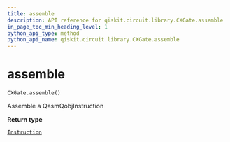 ```yaml
---
title: assemble
description: API reference for qiskit.circuit.library.CXGate.assemble
in_page_toc_min_heading_level: 1
python_api_type: method
python_api_name: qiskit.circuit.library.CXGate.assemble
---
```


# assemble

<span id="qiskit.circuit.library.CXGate.assemble" />

`CXGate.assemble()`

Assemble a QasmQobjInstruction

**Return type**

[`Instruction`](qiskit.circuit.Instruction "qiskit.circuit.instruction.Instruction")

